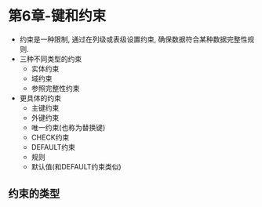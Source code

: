# 第6章-键和约束

- 约束是一种限制, 通过在列级或表级设置约束, 确保数据符合某种数据完整性规则.
- 三种不同类型的约束
  - 实体约束
  - 域约束
  - 参照完整性约束
- 更具体的约束
  - 主键约束
  - 外键约束
  - 唯一约束(也称为替换键)
  - CHECK约束
  - DEFAULT约束
  - 规则
  - 默认值(和DEFAULT约束类似)

## 约束的类型